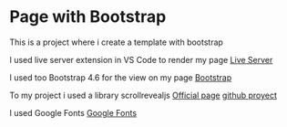 # Page with Bootstrap
This is a project where i create a template with bootstrap

I used live server extension in VS Code to render my page
[Live Server](https://marketplace.visualstudio.com/items?itemName=ritwickdey.LiveServer)

I used too Bootstrap 4.6 for the view on my page
[Bootstrap](https://getbootstrap.com/docs/4.6/getting-started/introduction/)

To my project i used a library scrollrevealjs
[Official page](https://scrollrevealjs.org/)
[github proyect](https://github.com/jlmakes/scrollreveal)

I used Google Fonts
[Google Fonts](https://fonts.google.com/)